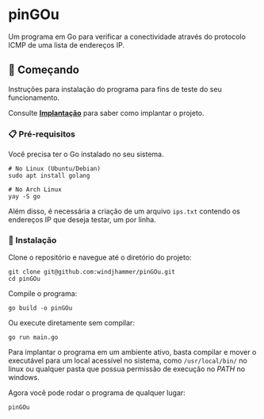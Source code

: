 
# pinGOu

Um programa em Go para verificar a conectividade através do protocolo ICMP de uma lista de endereços IP.

## 🚀 Começando

Instruções para instalação do programa para fins de teste do seu funcionamento.

Consulte **[Implantação](#-implantação)** para saber como implantar o projeto.

### 📋 Pré-requisitos

Você precisa ter o Go instalado no seu sistema.

```
# No Linux (Ubuntu/Debian)
sudo apt install golang

# No Arch Linux
yay -S go

```
Além disso, é necessária a criação de um arquivo `ips.txt` contendo os endereços IP que deseja testar, um por linha.

### 🔧 Instalação

Clone o repositório e navegue até o diretório do projeto:

```
git clone git@github.com:windjhammer/pinGOu.git
cd pinGOu
```

Compile o programa:

```
go build -o pinGOu
```

Ou execute diretamente sem compilar:

```
go run main.go
```

Para implantar o programa em um ambiente ativo, basta compilar e mover o executável para um local acessível no sistema, como `/usr/local/bin/` no linux ou qualquer pasta que possua permissão de execução no *PATH* no windows.


Agora você pode rodar o programa de qualquer lugar:

```
pinGOu
```


